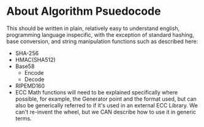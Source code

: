 # About Algorithm Psuedocode
This should be written in plain, relatively easy to understand english, programming language inspecific, with the exception of standard hashing, base conversion, and string manipulation functions such as described here:
* SHA-256
* HMAC(SHA512)
* Base58
  - Encode
  - Decode
* RIPEMD160
* ECC Math functions will need to be explained specifically where possible, for example, the Generator point and the format used, but can also be generically referred to if it's used in an external ECC Library. We can't re-invent the wheel, but we CAN describe how to use it in generic terms.
